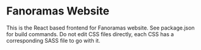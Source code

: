 # Fanoramas Website

This is the React based frontend for Fanoramas website. See package.json for build commands. Do not edit CSS files directly, each CSS has a corresponding SASS file to go with it. 
